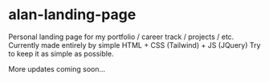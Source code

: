 # alan-landing-page

Personal landing page for my portfolio / career track / projects / etc.
Currently made entirely by simple HTML + CSS (Tailwind) + JS (JQuery)
Try to keep it as simple as possible.

More updates coming soon...
